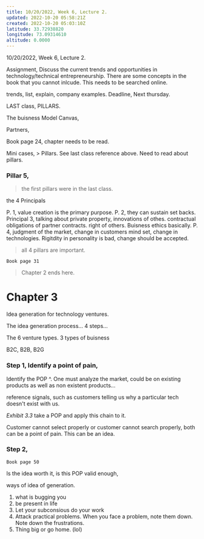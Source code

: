 ```yaml
---
title: 10/20/2022, Week 6, Lecture 2.
updated: 2022-10-20 05:58:21Z
created: 2022-10-20 05:03:10Z
latitude: 33.72938820
longitude: 73.09314610
altitude: 0.0000
---
```


10/20/2022, Week 6, Lecture 2.

Assignment, Discuss the current trends and opportunities in technology/technical entrepreneurship. There are some concepts in the book that you cannot inlcude. This needs to be searched online.

trends, list, explain, company examples.
Deadline, Next thursday.

LAST class, PILLARS.

The buisness Model Canvas,

Partners, 

Book page 24, chapter needs to be read.

Mini cases, > Pillars. See last class reference above. Need to read about pillars.

### Pillar 5,

> the first pillars were in the last class.

the 4 Principals 

P. 1, value creation is the primary purpose.
P. 2, they can sustain set backs.
Principal 3, talking about private property, innovations of othes. contractual obligations of partner contracts. right of others. Buisness ethics basically.
P. 4, judgment of the market, change in customers mind set, change in technologies. Rigitdity in personality is bad, change should be accepted.

> all 4 pillars are important.

`Book page 31`

> Chapter 2 ends here.

# Chapter 3

Idea generation for technology ventures.

The idea generation process... 4 steps...

The 6 venture types. 3 types of buisness

B2C, B2B, B2G

### Step 1, Identify a point of pain,

Identify the POP ^. One must analyze the market, could be on existing products as well as non existent products...

reference signals, such as customers telling us why a  particular tech doesn't exist with us.

*Exhibit 3.3* take a POP and apply this chain to it.

Customer cannot select properly or customer cannot search properly, both can be a point of pain. This can be an idea.

### Step 2, 

`Book page 50`

Is the idea worth it, is this POP valid enough, 

ways of idea of generation.

1. what is bugging you
2. be present in life
3. Let your subconsious do your work
4. Attack practical problems.
	When you face a problem, note them down. Note down the frustrations.
5. Thing big or go home. (lol)
	

